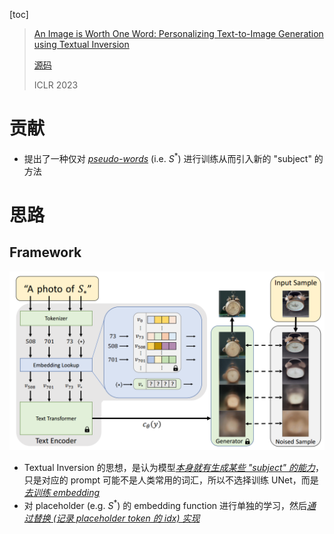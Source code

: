 [toc]

> [An Image is Worth One Word: Personalizing Text-to-Image Generation using Textual Inversion](https://arxiv.org/abs/2208.01618)
>
> [源码](https://github.com/rinongal/textual_inversion)
>
> ICLR 2023

# 贡献

- 提出了一种仅对 <u>*pseudo-words*</u> (i.e. $S^*$) 进行训练从而引入新的 "subject" 的方法





# 思路

## Framework

<img src="assets/image-20250301112204573.png" alt="image-20250301112204573" style="zoom:50%;" />

- Textual Inversion 的思想，是认为模型<u>*本身就有生成某些 "subject" 的能力*</u>，只是对应的 prompt 可能不是人类常用的词汇，所以不选择训练 UNet，而是<u>*去训练 embedding*</u>
- 对 placeholder (e.g. $S^*$) 的 embedding function 进行单独的学习，然后<u>*通过替换 (记录 placeholder token 的 idx) 实现*</u>